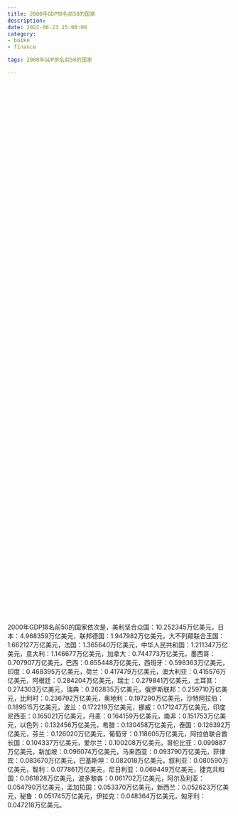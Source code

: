 ```yaml
---
title: 2000年GDP排名前50的国家
description:
date: 2022-06-23 15:00:00
category:
- baike
- finance

tags: 2000年GDP排名前50的国家

---
```


<!-- 引入刚刚下载的 ECharts 文件 -->
<script src="/assets/js/charts/echarts.min.js"></script>

<!-- 为 ECharts 准备一个定义了宽高的 DOM -->
<div id="myChart" style="width: 100%;height:1200px;"></div>

<div>
<p class="paragraph">2000年GDP排名前50的国家依次是，美利坚合众国：10.252345万亿美元，日本：4.968359万亿美元，联邦德国：1.947982万亿美元，大不列颠联合王国：1.662127万亿美元，法国：1.365640万亿美元，中华人民共和国：1.211347万亿美元，意大利：1.146677万亿美元，加拿大：0.744773万亿美元，墨西哥：0.707907万亿美元，巴西：0.655448万亿美元，西班牙：0.598363万亿美元，印度：0.468395万亿美元，荷兰：0.417479万亿美元，澳大利亚：0.415576万亿美元，阿根廷：0.284204万亿美元，瑞士：0.279841万亿美元，土耳其：0.274303万亿美元，瑞典：0.262835万亿美元，俄罗斯联邦：0.259710万亿美元，比利时：0.236792万亿美元，奥地利：0.197290万亿美元，沙特阿拉伯：0.189515万亿美元，波兰：0.172219万亿美元，挪威：0.171247万亿美元，印度尼西亚：0.165021万亿美元，丹麦：0.164159万亿美元，南非：0.151753万亿美元，以色列：0.132456万亿美元，希腊：0.130458万亿美元，泰国：0.126392万亿美元，芬兰：0.126020万亿美元，葡萄牙：0.118605万亿美元，阿拉伯联合酋长国：0.104337万亿美元，爱尔兰：0.100208万亿美元，哥伦比亚：0.099887万亿美元，新加坡：0.096074万亿美元，马来西亚：0.093790万亿美元，菲律宾：0.083670万亿美元，巴基斯坦：0.082018万亿美元，叙利亚：0.080590万亿美元，智利：0.077861万亿美元，尼日利亚：0.069449万亿美元，捷克共和国：0.061828万亿美元，波多黎各：0.061702万亿美元，阿尔及利亚：0.054790万亿美元，孟加拉国：0.053370万亿美元，新西兰：0.052623万亿美元，秘鲁：0.051745万亿美元，伊拉克：0.048364万亿美元，匈牙利：0.047218万亿美元。</p>
</div>

<script>
    var chartDom = document.getElementById('myChart');
    var myChart = echarts.init(chartDom);
    var option;

    option = {
        title: {
            text: ''
        },
        tooltip: {
            trigger: 'axis',
            axisPointer: {
                type: 'shadow'
            }
        },
        legend: {},
        grid: {
            left: '0%',
            right: '0%',
            bottom: '3%',
            containLabel: true
        },
        xAxis: {
            type: 'value',
            boundaryGap: [0, 0.01]
        },
        yAxis: {
            type: 'category',
            data: ["匈牙利", "伊拉克", "秘鲁", "新西兰", "孟加拉国", "阿尔及利亚", "波多黎各", "捷克共和国", "尼日利亚", "智利", "叙利亚", "巴基斯坦", "菲律宾", "马来西亚", "新加坡", "哥伦比亚", "爱尔兰", "阿拉伯联合酋长国", "葡萄牙", "芬兰", "泰国", "希腊", "以色列", "南非", "丹麦", "印度尼西亚", "挪威", "波兰", "沙特阿拉伯", "奥地利", "比利时", "俄罗斯联邦", "瑞典", "土耳其", "瑞士", "阿根廷", "澳大利亚", "荷兰", "印度", "西班牙", "巴西", "墨西哥", "加拿大", "意大利", "中华人民共和国", "法国", "大不列颠联合王国", "联邦德国", "日本", "美利坚合众国"]
        },
        series: [
            {
                itemStyle: {
                    color: "#00868B"
                },
                name: '（单位：万亿美元）',
                type: 'bar',
                data: [0.047218, 0.048364, 0.051745, 0.052623, 0.053370, 0.054790, 0.061702, 0.061828, 0.069449, 0.077861, 0.080590, 0.082018, 0.083670, 0.093790, 0.096074, 0.099887, 0.100208, 0.104337, 0.118605, 0.126020, 0.126392, 0.130458, 0.132456, 0.151753, 0.164159, 0.165021, 0.171247, 0.172219, 0.189515, 0.197290, 0.236792, 0.259710, 0.262835, 0.274303, 0.279841, 0.284204, 0.415576, 0.417479, 0.468395, 0.598363, 0.655448, 0.707907, 0.744773, 1.146677, 1.211347, 1.365640, 1.662127, 1.947982, 4.968359, 10.252345]
            }
        ]
    };

    option && myChart.setOption(option);

</script>
